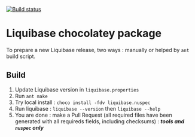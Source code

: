 [![Build status](https://ci.appveyor.com/api/projects/status/3avdga24cmxict48?svg=true)](https://ci.appveyor.com/project/adriens/chocolatey-liquibase)

# Liquibase chocolatey package

To prepare a new Liquibase release, two ways : manually or helped by
`ant` build script.

## Build

1. Update Liquibase version in `liquibase.properties`
2. Run `ant make`
3. Try local install : `choco install -fdv liquibase.nuspec`
4. Run liquibase : `liquibase --version` then `liquibase --help`
5. You are done : make a Pull Request (all required files have been generated
with all requireds fields, including checksums) : ***tools and `nuspec` only***
